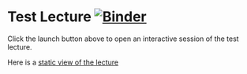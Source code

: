
# Test Lecture [![Binder](https://mybinder.org/badge_logo.svg)](https://mybinder.org/v2/gh/HugoStrand/DAT171/master?filepath=test%20presentations.ipynb)

Click the launch button above to open an interactive session of the test lecture.

Here is a [static view of the lecture](https://nbviewer.jupyter.org/github/HugoStrand/DAT171/blob/master/test%20presentations.ipynb)
